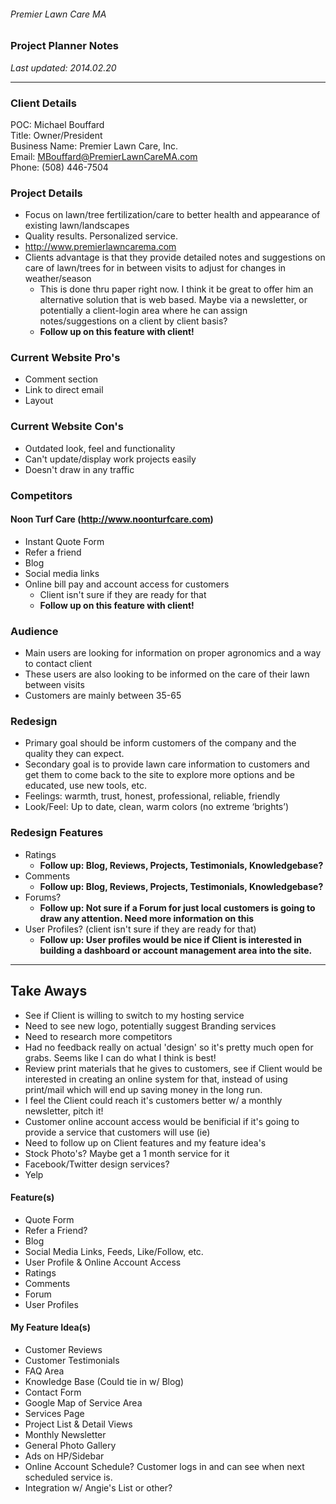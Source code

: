 
###### Premier Lawn Care MA
### Project Planner Notes

*Last updated: 2014.02.20*

---

### Client Details
POC: Michael Bouffard  
Title: Owner/President  
Business Name: Premier Lawn Care, Inc.  
Email: MBouffard@PremierLawnCareMA.com  
Phone: (508) 446-7504

### Project Details
- Focus on lawn/tree fertilization/care to better health and appearance of existing lawn/landscapes
- Quality results. Personalized service. 
- http://www.premierlawncarema.com
- Clients advantage is that they provide detailed notes and suggestions on care of lawn/trees for in between visits to adjust for changes in weather/season 
	- This is done thru paper right now. I think it be great to offer him an alternative solution that is web based. Maybe via a newsletter, or potentially a client-login area where he can assign notes/suggestions on a client by client basis?
	- **Follow up on this feature with client!**

### Current Website Pro's
- Comment section
- Link to direct email
- Layout

### Current Website Con's
- Outdated look, feel and functionality
- Can't update/display work projects easily
- Doesn't draw in any traffic

### Competitors
#### Noon Turf Care (http://www.noonturfcare.com)
- Instant Quote Form
- Refer a friend
- Blog
- Social media links
- Online bill pay and account access for customers
	- Client isn't sure if they are ready for that
	- **Follow up on this feature with client!**

### Audience
- Main users are looking for information on proper agronomics and a way to contact client
- These users are also looking to be informed on the care of their lawn between visits
- Customers are mainly between 35-65

### Redesign
- Primary goal should be inform customers of the company and the quality they can expect.
- Secondary goal is to provide lawn care information to customers and get them to come back to the site to explore more options and be educated, use new tools, etc.
- Feelings: warmth, trust, honest, professional, reliable, friendly
- Look/Feel: Up to date, clean, warm colors (no extreme ‘brights’)

### Redesign Features
- Ratings
	- **Follow up: Blog, Reviews, Projects, Testimonials, Knowledgebase?**
- Comments
	- **Follow up: Blog, Reviews, Projects, Testimonials, Knowledgebase?**
- Forums?
	- **Follow up: Not sure if a Forum for just local customers is going to draw any attention. Need more information on this**
- User Profiles? (client isn't sure if they are ready for that)
	- **Follow up: User profiles would be nice if Client is interested in building a dashboard or account management area into the site.**

---

## Take Aways
- See if Client is willing to switch to my hosting service
- Need to see new logo, potentially suggest Branding services
- Need to research more competitors
- Had no feedback really on actual 'design' so it's pretty much open for grabs. Seems like I can do what I think is best!
- Review print materials that he gives to customers, see if Client would be interested in creating an online system for that, instead of using print/mail which will end up saving money in the long run.
- I feel the Client could reach it's customers better w/ a monthly newsletter, pitch it!
- Customer online account access would be benificial if it's going to provide a service that customers will use (ie)
- Need to follow up on Client features and my feature idea's
- Stock Photo's? Maybe get a 1 month service for it
- Facebook/Twitter design services?
- Yelp

#### Feature(s) 
- Quote Form
- Refer a Friend?
- Blog
- Social Media Links, Feeds, Like/Follow, etc.
- User Profile & Online Account Access
- Ratings
- Comments
- Forum
- User Profiles

#### My Feature Idea(s) 
- Customer Reviews
- Customer Testimonials
- FAQ Area
- Knowledge Base (Could tie in w/ Blog)
- Contact Form
- Google Map of Service Area
- Services Page
- Project List & Detail Views
- Monthly Newsletter
- General Photo Gallery
- Ads on HP/Sidebar
- Online Account Schedule? Customer logs in and can see when next scheduled service is.
- Integration w/ Angie's List or other?